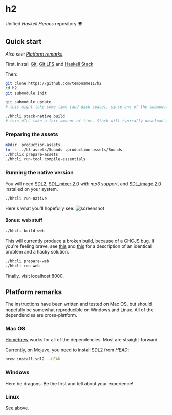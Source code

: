# h2
Unified *Haskell Heroes* repository 🌍

## Quick start
*Also see: [Platform remarks](#platform-remarks).*

First, install [Git](https://git-scm.com/), [Git LFS](https://git-lfs.github.com/) and [Haskell Stack](https://docs.haskellstack.org/en/stable/README/)

Then:
```sh
git clone https://github.com/tempname11/h2
cd h2
git submodule init

git submodule update
# this might take some time (and disk space), since one of the submodules is a binary asset LFS repository.

./hhcli stack-native build
# this WILL take a fair amount of time. Stack will typically download and install GHC and all the dependencies at this point.
```

### Preparing the assets
```sh
mkdir .production-assets
ln -s ../h3-assets/Sounds .production-assets/Sounds
./hhclix prepare-assets
./hhcli run-tool compile-essentials
```

### Running the native version
You will need [SDL2](https://www.libsdl.org/), [SDL_mixer 2.0](https://www.libsdl.org/projects/SDL_mixer/) *with mp3 support*, and [SDL_image 2.0](https://www.libsdl.org/projects/SDL_image/) installed on your system.

```sh
./hhcli run-native
```
Here's what you'll hopefully see:
![screenshot](https://i.imgur.com/JNxfE5Z.jpg)

#### Bonus: web stuff
```sh
./hhcli build-web
```
This will currently produce a broken build, because of a GHCJS bug. If you're feeling brave, see [this](https://github.com/ziocroc/Ombra/blob/master/ghcjs-rts-bug.patch) and [this](https://github.com/ziocroc/Ombra/wiki/Installation) for a description of an identical problem and a hacky solution.

```sh
./hhcli prepare-web
./hhcli run-web
```

Finally, visit localhost:8000.

## Platform remarks
The instructions have been written and tested on Mac OS, but should hopefully be somewhat reproducible on Windows and Linux. All of the dependencies are cross-platform.

### Mac OS
[Homebrew](https://brew.sh/) works for all of the dependencies. Most are straight-forward.

Currently, on Mojave, you need to install SDL2 from *HEAD*:
```sh
brew install sdl2 --HEAD
```

### Windows
Here be dragons. Be the first and tell about your experience!

### Linux
See above.
